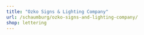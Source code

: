 ```yaml
---
title: "Ozko Signs & Lighting Company"
url: /schaumburg/ozko-signs-and-lighting-company/
shop: lettering
---
```

